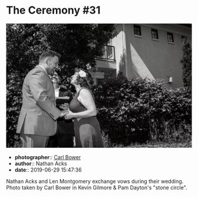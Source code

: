 # The Ceremony \#31

![Nathan Acks and Len Montgomery exchange vows](assets/2019-06-29-set-1-the-ceremony-31.webp)

* **photographer**:: [Carl Bower](https://carlbowerphotos.com)
* **author**:: Nathan Acks
* **date**:: 2019-06-29 15:47:36

Nathan Acks and Len Montgomery exchange vows during their wedding. Photo taken by Carl Bower in Kevin Gilmore & Pam Dayton's "stone circle".
